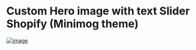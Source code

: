 
# Custom Hero image with text Slider  Shopify (Minimog theme)
[<img src="[https://i.ibb.co.com/VWJQRjMc/image.png](https://ibb.co.com/Txb7kLf3)" alt="image" border="0">]([https://ibb.co.com/ns6n9gQN](https://ibb.co.com/Txb7kLf3))
